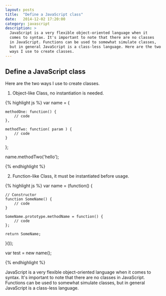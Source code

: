 ```yaml
---
layout: posts
title:  "Define a JavaScript class"
date:   2014-12-02 17:20:00
category: javascript
description: >
  JavaScript is a very flexible object-oriented language when it 
  comes to syntax. It's important to note that there are no classes 
  in JavaScript. Functions can be used to somewhat simulate classes, 
  but in general JavaScript is a class-less language. Here are the two
  ways I use to create classes.
---
```


Define a JavaScript class
-------------------------

Here are the two ways I use to create classes.

1. Object-like Class, no instantiation is needed.

{% highlight js %}
var name = {

	methodOne: function() {
		// code
	},

	methodTwo: function( param ) {
		// code
	}
};

name.methodTwo('hello');

{% endhighlight %}

2. Function-like Class, it must be instantiated before usage.

{% highlight js %}
var name = (function() {

	// Constructor
	function SomeName() {
		// code
	}

	SomeName.prototype.methodName = function() {
		// code
	};

	return SomeName;

}());

var test = new name();

{% endhighlight %}

JavaScript is a very flexible object-oriented language when it 
comes to syntax. It's important to note that there are no classes 
in JavaScript. Functions can be used to somewhat simulate classes, 
but in general JavaScript is a class-less language.